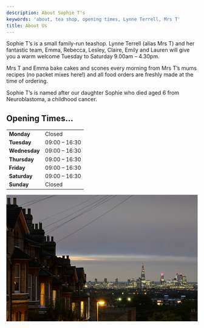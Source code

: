 ```yaml
---
description: About Sophie T's
keywords: 'about, tea shop, opening times, Lynne Terrell, Mrs T'
title: About Us
---
```

Sophie T’s is a small family-run teashop. Lynne Terrell (alias Mrs T) and her fantastic team, Emma, Rebecca, Lesley, Claire, Emily and Lauren will give you a warm welcome Tuesday to Saturday 9.00am – 4.30pm.

Mrs T and Emma bake cakes and scones every morning from Mrs T’s mums recipes (no packet mixes here!) and all food orders are freshly made at the time of ordering.

Sophie T’s is named after our daughter Sophie who died aged 6 from Neuroblastoma, a childhood cancer.

## Opening Times...

|                 |                |
| --------------- | -------------- |
| **Monday**      | Closed         |
| **Tuesday**     | 09:00 – 16:30  |
| **Wednesday**   | 09:00 – 16:30  |
| **Thursday**    | 09:00 – 16:30  |
| **Friday**      | 09:00 – 16:30  |
| **Saturday**    | 09:00 – 16:30  |
| **Sunday**      | Closed         |


![test](/img/IMG_1494.JPG)


